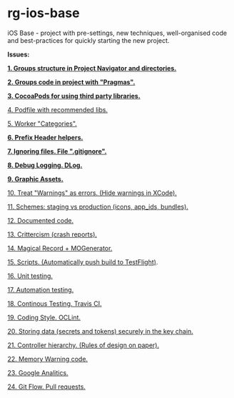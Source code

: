 # rg-ios-base
iOS Base - project with pre-settings, new techniques, well-organised code and best-practices for quickly starting the new project.

**Issues:**

**[1. Groups structure in Project Navigator and directories.](https://github.com/arthurigberdin/rg-ios-base/blob/links/Docs/groups_projectnavigator.md)**

**[2. Groups code in project with "Pragmas".](https://github.com/arthurigberdin/rg-ios-base/blob/master/Docs/structure_code.md)**

**[3. CocoaPods for using third party libraries.](https://github.com/arthurigberdin/rg-ios-base/blob/master/Docs/cocoapods.md)**

[4. Podfile with recommended libs.](https://github.com/arthurigberdin/rg-ios-base/blob/master/Docs/podfile_libs.md)

[5. Worker "Categories".](https://github.com/arthurigberdin/rg-ios-base/blob/master/Docs/worker_categories.md)

**[6. Prefix Header helpers.](https://github.com/arthurigberdin/rg-ios-base/blob/master/Docs/prefix_header_helpers.md)**

**[7. Ignoring files. File ".gitignore".](https://github.com/arthurigberdin/rg-ios-base/blob/master/Docs/ignoring_files.md)**

**[8. Debug Logging. DLog.](https://github.com/arthurigberdin/rg-ios-base/blob/master/Docs/debug_logging.md)**

**[9. Graphic Assets.](https://github.com/arthurigberdin/rg-ios-base/blob/master/Docs/graphic_assets.md)**

[10. Treat "Warnings" as errors. (Hide warnings in XCode).](https://github.com/arthurigberdin/rg-ios-base/blob/master/Docs/treat_warnings.md)

[11. Schemes: staging vs production (icons, app_ids, bundles).](https://github.com/arthurigberdin/rg-ios-base/blob/master/Docs/schemes.md)

[12. Documented code.](https://github.com/arthurigberdin/rg-ios-base/blob/master/Docs/documented_code.md)

[13. Crittercism (crash reports).](https://github.com/arthurigberdin/rg-ios-base/blob/master/Docs/crash_report.md)

[14. Magical Record + MOGenerator.](https://github.com/arthurigberdin/rg-ios-base/blob/master/Docs/magicalrecord_mogenerator.md)

[15. Scripts. (Automatically push build to TestFlight)](https://github.com/arthurigberdin/rg-ios-base/blob/master/Docs/scripts_push_build_testflight.md).

[16. Unit testing.](https://github.com/arthurigberdin/rg-ios-base/blob/master/Docs/unit_testing.md)

[17. Automation testing.](https://github.com/arthurigberdin/rg-ios-base/blob/master/Docs/automation_testing.md)

[18. Continous Testing. Travis CI.](https://github.com/arthurigberdin/rg-ios-base/blob/master/Docs/continous_testing.md)

[19. Coding Style. OCLint.](https://github.com/arthurigberdin/rg-ios-base/blob/master/Docs/coding_style_oclint.md)

[20. Storing data (secrets and tokens) securely in the key chain.](https://github.com/arthurigberdin/rg-ios-base/blob/master/Docs/securely_store_data.md)

[21. Controller hierarchy. (Rules of design on paper).](https://github.com/arthurigberdin/rg-ios-base/blob/master/Docs/controller_hierarchy.md)

[22. Memory Warning code.](https://github.com/arthurigberdin/rg-ios-base/blob/master/Docs/memory_warning.md)

[23. Google Analitics.](https://github.com/arthurigberdin/rg-ios-base/blob/master/Docs/google_analitics.md)

[24. Git Flow. Pull requests.](https://github.com/arthurigberdin/rg-ios-base/blob/master/Docs/git_flow.md)
